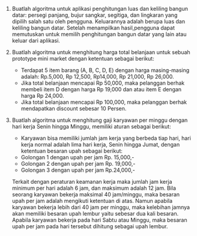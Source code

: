 1. Buatlah algoritma untuk aplikasi penghitungan luas dan keliling bangun datar: persegi panjang, bujur sangkar, segitiga, dan lingkaran yang dipilih salah satu oleh pengguna. Keluarannya adalah berupa luas dan keliling bangun datar. Setelah menampilkan hasil,pengguna dapat memutuskan untuk memilih penghitungan bangun datar yang lain atau keluar dari aplikasi.

2. Buatlah algoritma untuk menghitung harga total belanjaan untuk sebuah prototype mini market dengan ketentuan sebagai berikut:
   - Terdapat 5 item barang (A, B, C, D, E) dengan harga masing-masing adalah: Rp.5,000, Rp 12,500, Rp14,000, Rp 21,000, Rp 26,000.
   - Jika total belanjaan mencapai Rp 50,000, maka pelanggan berhak membeli item D   dengan harga Rp 19,000 dan atau item E dengan harga Rp 24,000.
   - Jika total belanjaan mencapai Rp 100,000, maka pelanggan berhak
mendapatkan discount sebesar 10 Persen.


3. Buatlah algoritma untuk menghitung gaji karyawan per minggu dengan hari kerja Senin hingga Minggu, memiliki aturan sebagai berikut:
   - Karyawan bisa memiliki jumlah jam kerja yang berbeda tiap hari, hari kerja normal adalah lima hari kerja, Senin hingga Jumat, dengan ketentuan besaran upah sebagai berikut:
   - Golongan 1 dengan upah per jam Rp. 15,000,-
   - Golongan 2 dengan upah per jam Rp. 19,000,-
   - Golongan 3 dengan upah per jam Rp.24,000,-
 
    Terkait dengan peraturan keamanan kerja maka jumlah jam kerja minimum per hari adalah 6 jam, dan maksimum adalah 12 jam. Bila seorang karyawan bekerja maksimal 40 jam/minggu, maka besaran upah per jam adalah mengikuti ketentuan di atas. Namun apabila karyawan bekerja lebih dari 40 jam per minggu, maka kelebihan jamnya akan memiliki besaran upah lembur yaitu sebesar dua kali besaran. Apabila karyawan bekerja pada hari Sabtu atau Minggu, maka besaran upah per jam pada hari tersebut dihitung sebagai upah lembur.
